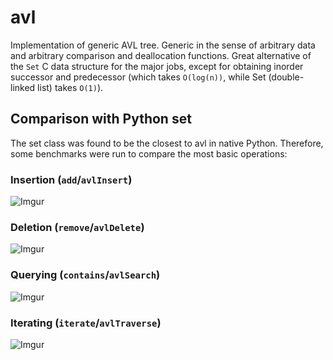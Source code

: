 # avl

Implementation of generic AVL tree. Generic in the sense of arbitrary data and arbitrary comparison and deallocation functions. Great alternative of the `Set` C data structure for the major jobs, except for obtaining inorder successor and predecessor (which takes `O(log(n))`, while Set (double-linked list) takes `O(1)`).

## Comparison with Python set

The set class was found to be the closest to avl in native Python. Therefore, some benchmarks were run to compare the most basic operations:

### Insertion (`add`/`avlInsert`)

![Imgur](https://i.imgur.com/jjolBLi.png)

### Deletion (`remove`/`avlDelete`)

![Imgur](https://i.imgur.com/g43pmTO.png)

### Querying (`contains`/`avlSearch`)

![Imgur](https://i.imgur.com/ZA4egZS.png)

### Iterating (`iterate`/`avlTraverse`)

![Imgur](https://i.imgur.com/m1KrbdQ.png)
